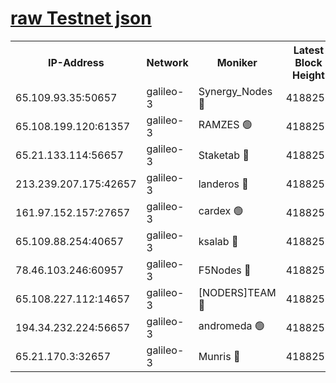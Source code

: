 [raw Testnet json](https://rpc-check.androt.stavr.tech/androt/rpcandrot_result.json)
=

<table><tr><th>IP-Address</th><th>Network</th><th>Moniker</th><th>Latest Block Height</th><th>Earliest Block Height</th><th>Catching Up</th><th>Tx Index</th><th>Voting Power</th><th>Scan Time</th></tr><tr><td>65.109.93.35:50657</td><td>galileo-3</td><td>Synergy_Nodes 🔴</td><td>4188259</td><td>0</td><td>False</td><td>on</td><td>960601</td><td>2023-12-11T23:31:46.579590961UTC</td></tr><tr><td>65.108.199.120:61357</td><td>galileo-3</td><td>RAMZES 🟢</td><td>4188257</td><td>1</td><td>False</td><td>on</td><td>0</td><td>2023-12-11T23:31:33.229477916UTC</td></tr><tr><td>65.21.133.114:56657</td><td>galileo-3</td><td>Staketab 🔴</td><td>4188259</td><td>90001</td><td>False</td><td>on</td><td>2</td><td>2023-12-11T23:31:47.507405820UTC</td></tr><tr><td>213.239.207.175:42657</td><td>galileo-3</td><td>landeros 🔴</td><td>4188255</td><td>2642001</td><td>False</td><td>on</td><td>72</td><td>2023-12-11T23:31:23.331109048UTC</td></tr><tr><td>161.97.152.157:27657</td><td>galileo-3</td><td>cardex 🟢</td><td>4188259</td><td>2945323</td><td>False</td><td>on</td><td>0</td><td>2023-12-11T23:31:46.895407245UTC</td></tr><tr><td>65.109.88.254:40657</td><td>galileo-3</td><td>ksalab 🔴</td><td>4188256</td><td>3000356</td><td>False</td><td>on</td><td>31929</td><td>2023-12-11T23:31:28.828832553UTC</td></tr><tr><td>78.46.103.246:60957</td><td>galileo-3</td><td>F5Nodes 🔴</td><td>4188259</td><td>3057001</td><td>False</td><td>off</td><td>24</td><td>2023-12-11T23:31:47.142027818UTC</td></tr><tr><td>65.108.227.112:14657</td><td>galileo-3</td><td>[NODERS]TEAM 🔴</td><td>4188255</td><td>3176323</td><td>False</td><td>on</td><td>959621</td><td>2023-12-11T23:31:23.703033801UTC</td></tr><tr><td>194.34.232.224:56657</td><td>galileo-3</td><td>andromeda 🟢</td><td>4188256</td><td>4088256</td><td>False</td><td>off</td><td>0</td><td>2023-12-11T23:31:28.421636726UTC</td></tr><tr><td>65.21.170.3:32657</td><td>galileo-3</td><td>Munris 🔴</td><td>4188257</td><td>4088257</td><td>False</td><td>off</td><td>414</td><td>2023-12-11T23:31:37.984646402UTC</td></tr></table>
